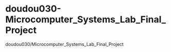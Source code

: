 # doudou030-Microcomputer_Systems_Lab_Final_Project
doudou030/Microcomputer_Systems_Lab_Final_Project
